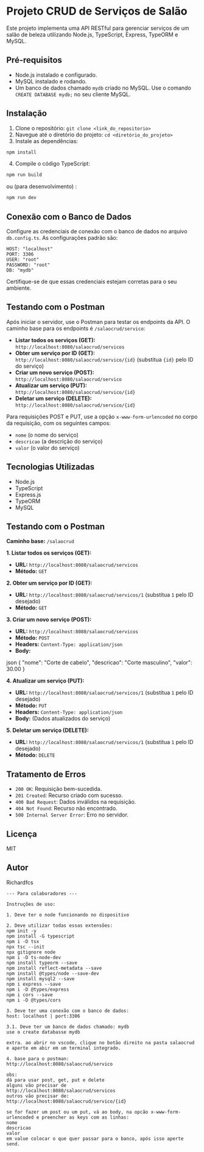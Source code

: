 # Projeto CRUD de Serviços de Salão

Este projeto implementa uma API RESTful para gerenciar serviços de um salão de beleza utilizando Node.js, TypeScript, Express, TypeORM e MySQL.


## Pré-requisitos

*   Node.js instalado e configurado.
*   MySQL instalado e rodando.
*   Um banco de dados chamado `mydb` criado no MySQL.  Use o comando `CREATE DATABASE mydb;` no seu cliente MySQL.

## Instalação

1.  Clone o repositório: `git clone <link_do_repositorio>`
2.  Navegue até o diretório do projeto: `cd <diretório_do_projeto>`
3.  Instale as dependências:

```bash
npm install
```

4.  Compile o código TypeScript:

```bash
npm run build
```
ou (para desenvolvimento) :
```bash
npm run dev
```

## Conexão com o Banco de Dados

Configure as credenciais de conexão com o banco de dados no arquivo `db.config.ts`.  As configurações padrão são:

```
HOST: "localhost"
PORT: 3306
USER: "root"
PASSWORD: "root"
DB: "mydb"
```

Certifique-se de que essas credenciais estejam corretas para o seu ambiente.

## Testando com o Postman

Após iniciar o servidor, use o Postman para testar os endpoints da API.  O caminho base para os endpoints é `/salaocrud/servico`:

*   **Listar todos os serviços (GET):**  `http://localhost:8080/salaocrud/servicos`
*   **Obter um serviço por ID (GET):** `http://localhost:8080/salaocrud/servico/{id}` (substitua `{id}` pelo ID do serviço)
*   **Criar um novo serviço (POST):** `http://localhost:8080/salaocrud/servico`
*   **Atualizar um serviço (PUT):** `http://localhost:8080/salaocrud/servico/{id}`
*   **Deletar um serviço (DELETE):** `http://localhost:8080/salaocrud/servico/{id}`

Para requisições POST e PUT, use a opção `x-www-form-urlencoded` no corpo da requisição, com os seguintes campos:

*   `nome` (o nome do serviço)
*   `descricao` (a descrição do serviço)
*   `valor` (o valor do serviço)


## Tecnologias Utilizadas

*   Node.js
*   TypeScript
*   Express.js
*   TypeORM
*   MySQL

## Testando com o Postman

**Caminho base:** `/salaocrud`

**1. Listar todos os serviços (GET):**

*   **URL:** `http://localhost:8080/salaocrud/servicos`
*   **Método:** `GET`

**2. Obter um serviço por ID (GET):**

*   **URL:** `http://localhost:8080/salaocrud/servicos/1` (substitua `1` pelo ID desejado)
*   **Método:** `GET`

**3. Criar um novo serviço (POST):**

*   **URL:** `http://localhost:8080/salaocrud/servicos`
*   **Método:** `POST`
*   **Headers:** `Content-Type: application/json`
*   **Body:**

json
{
  "nome": "Corte de cabelo",
  "descricao": "Corte masculino",
  "valor": 30.00
}


**4. Atualizar um serviço (PUT):**

*   **URL:** `http://localhost:8080/salaocrud/servicos/1` (substitua `1` pelo ID desejado)
*   **Método:** `PUT`
*   **Headers:** `Content-Type: application/json`
*   **Body:** (Dados atualizados do serviço)

**5. Deletar um serviço (DELETE):**

*   **URL:** `http://localhost:8080/salaocrud/servicos/1` (substitua `1` pelo ID desejado)
*   **Método:** `DELETE`


## Tratamento de Erros

*   `200 OK`: Requisição bem-sucedida.
*   `201 Created`: Recurso criado com sucesso.
*   `400 Bad Request`: Dados inválidos na requisição.
*   `404 Not Found`: Recurso não encontrado.
*   `500 Internal Server Error`: Erro no servidor.

## Licença

MIT

## Autor

Richardfcs




```
--- Para colaboradores ---

Instruções de uso:

1. Deve ter o node funcionando no dispositivo

2. Deve utilizar todas essas extensões:
npm init -y
npm install -G typescript
npm i -D tsx
npx tsc --init
npx gitignore node
npm i -D ts-node-dev
npm install typeorm --save
npm install reflect-metadata --save
npm install @types/node --save-dev
npm install mysql2 --save
npm i express --save
npm i -D @types/express
npm i cors --save
npm i -D @types/cors

3. Deve ter uma conexão com o banco de dados:
host: localhost | port:3306 

3.1. Deve ter um banco de dados chamado: mydb
use o create databasse mydb

extra. ao abrir no vscode, clique no botão direito na pasta salaocrud e aperte em abir em um terminal integrado.

4. base para o postman:
http://localhost:8080/salaocrud/servico

obs:
dá para usar post, get, put e delete
alguns vão precisar de
http://localhost:8080/salaocrud/servicos
outros vão precisar de:
http://localhost:8080/salaocrud/servico/{id}

se for fazer um post ou um put, vá ao body, na opcão x-www-form-urlencoded e preencher as keys com as linhas:
nome
descricao
valor
em value colocar o que quer passar para o banco, após isso aperte send.
```
